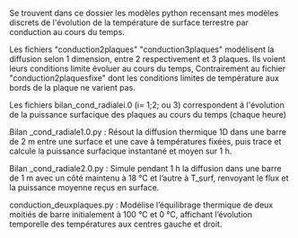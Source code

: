 Se trouvent dans ce dossier les modèles python recensant mes modèles discrets de l'évolution de la température de surface terrestre par conduction au cours du temps.

Les fichiers "conduction2plaques" "conduction3plaques" modélisent la diffusion selon 1 dimension, entre 2 respectivement et 3 plaques. Ils voient leurs conditions limite évoluer au cours du temps, Contrairement au fichier "conduction2plaquesfixe" dont les conditions limites de température aux bords de la plaque ne varient pas.

Les fichiers bilan_cond_radialei.0 (i= 1;2; ou 3) correspondent à l'évolution de la puissance surfacique des plaques au cours du temps (chaque heure) 

Bilan _cond_radiale1.0.py : Résout la diffusion thermique 1D dans une barre de 2 m entre une surface et une cave à températures fixées, puis trace et calcule la puissance surfacique instantané et moyen sur 1 h.

Bilan _cond_radiale2.0.py : Simule pendant 1 h la diffusion dans une barre de 1 m avec un côté maintenu à 18 °C et l’autre à T_surf, renvoyant le flux et la puissance moyenne reçus en surface.

conduction_deuxplaques.py : Modélise l’équilibrage thermique de deux moitiés de barre initialement à 100 °C et 0 °C, affichant l’évolution temporelle des températures aux centres gauche et droit.
